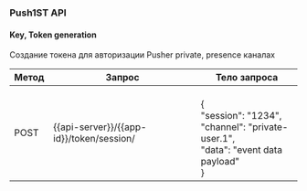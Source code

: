 ### Push1ST API

#### Key, Token generation

Создание токена для авторизации Pusher private, presence каналах

Метод | Запрос | Тело запроса
----- | ------ | -------------
POST | {{api-server}}/{{app-id}}/token/session/ | <br>{<br> "session": "1234",<br> "channel": "private-user.1",<br> "data": "event data payload"<br>}
